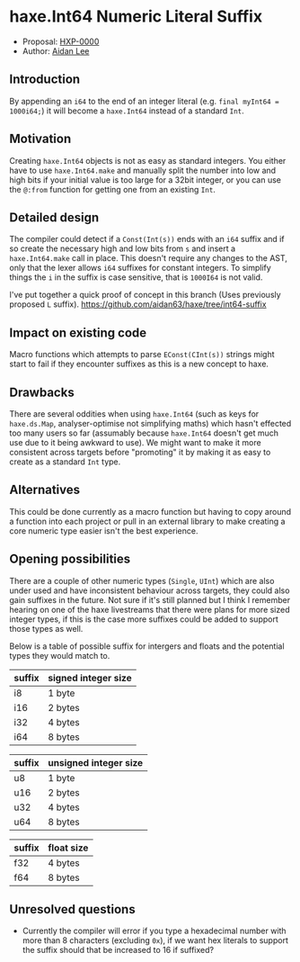 # haxe.Int64 Numeric Literal Suffix

* Proposal: [HXP-0000](0000-int64-iteral-suffix.md)
* Author: [Aidan Lee](https://github.com/aidan63)

## Introduction

By appending an `i64` to the end of an integer literal (e.g. `final myInt64 = 1000i64;`) it will become a `haxe.Int64` instead of a standard `Int`.

## Motivation

Creating `haxe.Int64` objects is not as easy as standard integers. You either have to use `haxe.Int64.make` and manually split the number into low and high bits if your initial value is too large for a 32bit integer, or you can use the `@:from` function for getting one from an existing `Int`.

## Detailed design

The compiler could detect if a `Const(Int(s))` ends with an `i64` suffix and if so create the necessary high and low bits from `s` and insert a `haxe.Int64.make` call in place. This doesn't require any changes to the AST, only that the lexer allows `i64` suffixes for constant integers. To simplify things the `i` in the suffix is case sensitive, that is `1000I64` is not valid.

I've put together a quick proof of concept in this branch (Uses previously proposed `L` suffix). https://github.com/aidan63/haxe/tree/int64-suffix

## Impact on existing code

Macro functions which attempts to parse `EConst(CInt(s))` strings might start to fail if they encounter suffixes as this is a new concept to haxe.

## Drawbacks

There are several oddities when using `haxe.Int64` (such as keys for `haxe.ds.Map`, analyser-optimise not simplifying maths) which hasn't effected too many users so far (assumably because `haxe.Int64` doesn't get much use due to it being awkward to use). We might want to make it more consistent across targets before "promoting" it by making it as easy to create as a standard `Int` type.

## Alternatives

This could be done currently as a macro function but having to copy around a function into each project or pull in an external library to make creating a core numeric type easier isn't the best experience.

## Opening possibilities

There are a couple of other numeric types (`Single`, `UInt`) which are also under used and have inconsistent behaviour across targets, they could also gain suffixes in the future. Not sure if it's still planned but I think I remember hearing on one of the haxe livestreams that there were plans for more sized integer types, if this is the case more suffixes could be added to support those types as well.

Below is a table of possible suffix for intergers and floats and the potential types they would match to.

|suffix|signed integer size|
|--|--|
|i8|1 byte|
|i16|2 bytes|
|i32|4 bytes|
|i64|8 bytes|

|suffix|unsigned integer size|
|--|--|
|u8|1 byte|
|u16|2 bytes|
|u32|4 bytes|
|u64|8 bytes|

|suffix|float size|
|--|--|
|f32|4 bytes|
|f64|8 bytes|

## Unresolved questions

- Currently the compiler will error if you type a hexadecimal number with more than 8 characters (excluding `0x`), if we want hex literals to support the suffix should that be increased to 16 if suffixed?
